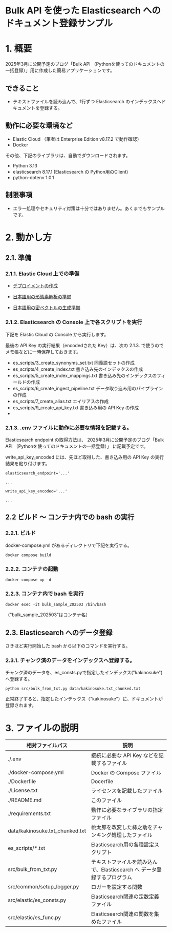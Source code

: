 # Bulk API を使った Elasticsearch へのドキュメント登録サンプル

# 1. 概要

2025年3月に公開予定のブログ「Bulk API （Pythonを使ってのドキュメントの一括登録）」用に作成した簡易アプリケーションです。

## できること

- テキストファイルを読み込んで、1行ずつ Elasticsearch のインデックスへドキュメントを登録する。

## 動作に必要な環境など

- Elastic Cloud （筆者は Enterprise Edition v8.17.2 で動作確認）
- Docker

その他、下記のライブラリは、自動でダウンロードされます。

- Python 3.13
- elasticsearch 8.17.1 (Elasticsearch の Python用のClient)
- python-dotenv 1.0.1

## 制限事項

- エラー処理やセキュリティ対策は十分ではありません。あくまでもサンプルです。

# 2. 動かし方

## 2.1. 準備

### 2.1.1. Elastic Cloud 上での準備

- [デプロイメントの作成](https://elastic.sios.jp/blog/creating-deployment-on-elasticcloud/)

- [日本語用の形態素解析の準備](https://elastic.sios.jp/blog/creating-an-index-suitable-for-japanese/)

- [日本語用の密ベクトルの生成準備](https://elastic.sios.jp/blog/preparing-for-vector-search/)


### 2.1.2. Elasticsearch の Console 上で各スクリプトを実行

下記を Elastic Cloud の Console から実行します。

最後の API Key の実行結果（encodedされた Key）は、次の 2.1.3. で使うのでメモ帳などに一時保存しておきます。

- es_scripts/3_create_synonyms_set.txt 同義語セットの作成
- es_scripts/4_create_index.txt 書き込み先のインデックスの作成
- es_scripts/5_create_index_mappings.txt 書き込み先のインデックスのフィールドの作成
- es_scripts/6_create_ingest_pipeline.txt データ取り込み用のパイプラインの作成
- es_scripts/7_create_alias.txt エイリアスの作成
- es_scripts/9_create_api_key.txt 書き込み用の API Key の作成
- 

### 2.1.3. .env ファイルに動作に必要な情報を記載する。

Elasticsearch endpoint の取得方法は、
2025年3月に公開予定のブログ「Bulk API （Pythonを使ってのドキュメントの一括登録）」
に記載予定です。

write_api_key_encoded には、先ほど取得した、書き込み用の API Key の実行結果を貼り付けます。

```
elasticsearch_endpoint='...'

...

write_api_key_encoded='...'

...
```


## 2.2 ビルド ～ コンテナ内での bash の実行

### 2.2.1. ビルド

docker-compose.yml があるディレクトリで下記を実行する。

```docker compose build```

### 2.2.2. コンテナの起動

```docker compose up -d```

### 2.2.3. コンテナ内で bash を実行

```docker exec -it bulk_sample_202503 /bin/bash```

（"bulk_sample_202503"はコンテナ名）


## 2.3. Elasticsearch へのデータ登録

さきほど実行開始した bash から以下のコマンドを実行する。

### 2.3.1. チャンク済のデータをインデックスへ登録する。

チャンク済のデータを、es_consts.pyで指定したインデックス("kakinosuke")へ登録する。

```python src/bulk_from_txt.py data/kakinosuke.txt_chunked.txt```

正常終了すると、指定したインデックス（"kakinosuke"）に、ドキュメントが登録されます。


# 3. ファイルの説明

| 相対ファイルパス | 説明 |
|---|---|
| ./.env | 接続に必要な API Key などを記載するファイル |
| ./docker-compose.yml | Docker の Compose ファイル |
| ./Dockerfile | Docerfile |
| ./License.txt | ライセンスを記載したファイル |
| ./README.md | このファイル |
| ./requirements.txt | 動作に必要なライブラリの指定ファイル |
| data/kakinosuke.txt_chunked.txt | 桃太郎を改変した柿之助をチャンキング処理したファイル |
| es_scripts/*.txt | Elasticsearch用の各種設定スクリプト |
| src/bulk_from_txt.py | テキストファイルを読み込んで、Elasticsearch へ データ登録するプログラム |
| src/common/setup_logger.py | ロガーを設定する関数 |
| src/elastic/es_consts.py | Elasticsearch関連の定数定義ファイル |
| src/elastic/es_func.py | Elasticsearch関連の関数を集めたファイル |
